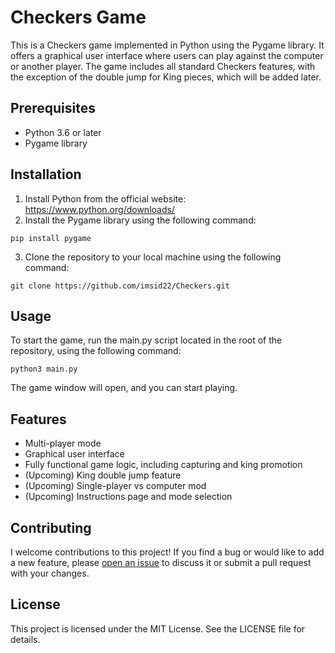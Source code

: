 # Checkers Game

This is a Checkers game implemented in Python using the Pygame library. It offers a graphical user interface where users can play against the computer or another player. The game includes all standard Checkers features, with the exception of the double jump for King pieces, which will be added later.

## Prerequisites

- Python 3.6 or later
- Pygame library

## Installation

1. Install Python from the official website: https://www.python.org/downloads/
2. Install the Pygame library using the following command:

```pip install pygame```

3. Clone the repository to your local machine using the following command:

```git clone https://github.com/imsid22/Checkers.git```

## Usage

To start the game, run the main.py script located in the root of the repository, using the following command:

```python3 main.py```

The game window will open, and you can start playing.

## Features

- Multi-player mode
- Graphical user interface
- Fully functional game logic, including capturing and king promotion
- (Upcoming) King double jump feature
- (Upcoming) Single-player vs computer mod
- (Upcoming) Instructions page and mode selection

## Contributing

I welcome contributions to this project! If you find a bug or would like to add a new feature, please [open an issue](https://github.com/imsid22/Checkers/issues) to discuss it or submit a pull request with your changes.

## License

This project is licensed under the MIT License. See the LICENSE file for details.
